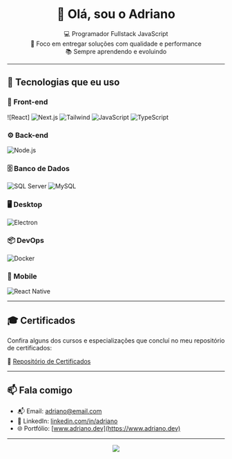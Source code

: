 <h1 align="center">👋 Olá, sou o Adriano</h1>

<p align="center">
  💻 Programador Fullstack JavaScript <br/>
  🚀 Foco em entregar soluções com qualidade e performance <br/>
  📚 Sempre aprendendo e evoluindo <br/>
</p>

---

## 🚀 Tecnologias que eu uso

### 🧠 Front-end
![React]
![Next.js](https://img.shields.io/badge/Next.js-black?style=for-the-badge&logo=next.js)
![Tailwind](https://img.shields.io/badge/TailwindCSS-38B2AC?style=for-the-badge&logo=tailwind-css&logoColor=white)
![JavaScript](https://img.shields.io/badge/JavaScript-F7DF1E?style=for-the-badge&logo=javascript&logoColor=black)
![TypeScript](https://img.shields.io/badge/TypeScript-3178C6?style=for-the-badge&logo=typescript&logoColor=white)

### ⚙️ Back-end
![Node.js](https://img.shields.io/badge/Node.js-339933?style=for-the-badge&logo=nodedotjs&logoColor=white)

### 🗄️ Banco de Dados
![SQL Server](https://img.shields.io/badge/SQL_Server-CC2927?style=for-the-badge&logo=microsoftsqlserver&logoColor=white)
![MySQL](https://img.shields.io/badge/MySQL-005C84?style=for-the-badge&logo=mysql&logoColor=white)

### 🖥️ Desktop
![Electron](https://img.shields.io/badge/Electron-2C2E3B?style=for-the-badge&logo=electron&logoColor=9FEAF9)

### 📦 DevOps
![Docker](https://img.shields.io/badge/Docker-2496ED?style=for-the-badge&logo=docker&logoColor=white)

### 📱 Mobile
![React Native](https://img.shields.io/badge/React_Native-20232A?style=for-the-badge&logo=react&logoColor=61DAFB)

---

## 🎓 Certificados

Confira alguns dos cursos e especializações que concluí no meu repositório de certificados:

🔗 [Repositório de Certificados](https://github.com/NextZoddCode/Certificates)

---

## 📫 Fala comigo

- 📬 Email: [adriano@email.com](mailto:adriano@email.com)
- 💼 LinkedIn: [linkedin.com/in/adriano](https://linkedin.com/in/adriano)
- 🌐 Portfólio: [www.adriano.dev](https://www.adriano.dev)

---

<p align="center">
  <img src="https://capsule-render.vercel.app/api?type=waving&color=gradient&height=120&section=footer"/>
</p>
